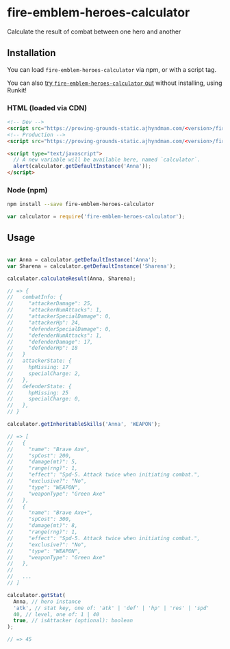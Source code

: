 # fire-emblem-heroes-calculator

Calculate the result of combat between one hero and another

## Installation

You can load `fire-emblem-heroes-calculator` via npm, or with a script tag.

You can also [try `fire-emblem-heroes-calculator` out](https://npm.runkit.com/fire-emblem-heroes-calculator) without installing, using Runkit!

### HTML (loaded via CDN)

```html
<!-- Dev -->
<script src="https://proving-grounds-static.ajhyndman.com/<version>/fire-emblem-heroes-calculator.js"></script>
<!-- Production -->
<script src="https://proving-grounds-static.ajhyndman.com/<version>/fire-emblem-heroes-calculator.min.js"></script>

<script type="text/javascript">
  // A new variable will be available here, named `calculator`.
  alert(calculator.getDefaultInstance('Anna'));
</script>
```

### Node (npm)

```bash
npm install --save fire-emblem-heroes-calculator
```

```js
var calculator = require('fire-emblem-heroes-calculator');
```

## Usage

```js

var Anna = calculator.getDefaultInstance('Anna');
var Sharena = calculator.getDefaultInstance('Sharena');

calculator.calculateResult(Anna, Sharena);

// => {
//   combatInfo: {
//     "attackerDamage": 25,
//     "attackerNumAttacks": 1,
//     "attackerSpecialDamage": 0,
//     "attackerHp": 24,
//     "defenderSpecialDamage": 0,
//     "defenderNumAttacks": 1,
//     "defenderDamage": 17,
//     "defenderHp": 18
//   }
//   attackerState: {
//     hpMissing: 17
//     specialCharge: 2,
//   },
//   defenderState: {
//     hpMissing: 25
//     specialCharge: 0,
//   },
// }

calculator.getInheritableSkills('Anna', 'WEAPON');

// => [
//   {
//     "name": "Brave Axe",
//     "spCost": 200,
//     "damage(mt)": 5,
//     "range(rng)": 1,
//     "effect": "Spd-5. Attack twice when initiating combat.",
//     "exclusive?": "No",
//     "type": "WEAPON",
//     "weaponType": "Green Axe"
//   },
//   {
//     "name": "Brave Axe+",
//     "spCost": 300,
//     "damage(mt)": 8,
//     "range(rng)": 1,
//     "effect": "Spd-5. Attack twice when initiating combat.",
//     "exclusive?": "No",
//     "type": "WEAPON",
//     "weaponType": "Green Axe"
//   },
//
//   ...
// ]

calculator.getStat(
  Anna, // hero instance
  'atk', // stat key, one of: 'atk' | 'def' | 'hp' | 'res' | 'spd'
  40, // level, one of: 1 | 40
  true, // isAttacker (optional): boolean
);

// => 45
```
